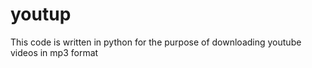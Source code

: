 # youtup
This code is written in python for the purpose of downloading youtube videos in mp3 format
